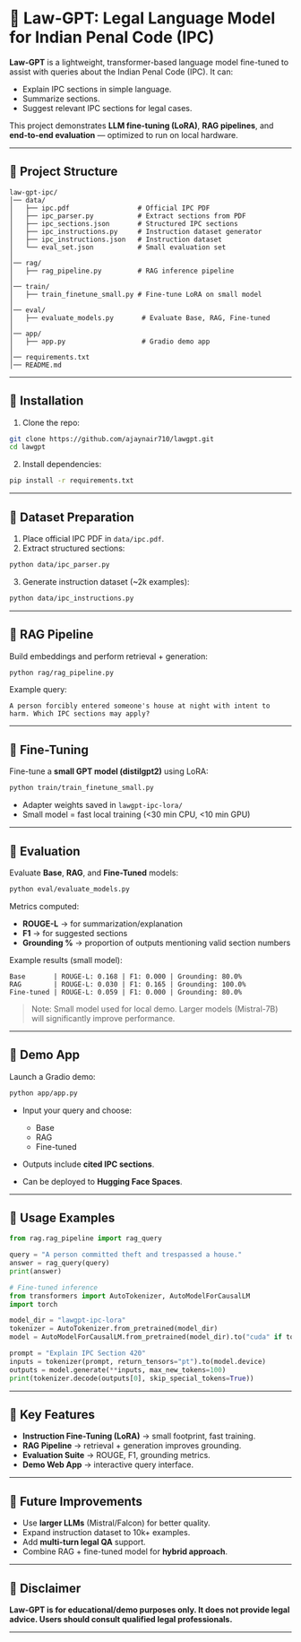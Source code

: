 # 📜 Law-GPT: Legal Language Model for Indian Penal Code (IPC)

**Law-GPT** is a lightweight, transformer-based language model fine-tuned to assist with queries about the Indian Penal Code (IPC). It can:

* Explain IPC sections in simple language.
* Summarize sections.
* Suggest relevant IPC sections for legal cases.

This project demonstrates **LLM fine-tuning (LoRA)**, **RAG pipelines**, and **end-to-end evaluation** — optimized to run on local hardware.

---

## 🔹 Project Structure

```
law-gpt-ipc/
│── data/
│   ├── ipc.pdf                 # Official IPC PDF
│   ├── ipc_parser.py           # Extract sections from PDF
│   ├── ipc_sections.json       # Structured IPC sections
│   ├── ipc_instructions.py     # Instruction dataset generator
│   ├── ipc_instructions.json   # Instruction dataset
│   └── eval_set.json           # Small evaluation set
│
│── rag/
│   ├── rag_pipeline.py         # RAG inference pipeline
│
│── train/
│   ├── train_finetune_small.py # Fine-tune LoRA on small model
│
│── eval/
│   ├── evaluate_models.py       # Evaluate Base, RAG, Fine-tuned
│
│── app/
│   ├── app.py                   # Gradio demo app
│
│── requirements.txt
│── README.md
```

---

## 🔹 Installation

1. Clone the repo:

```bash
git clone https://github.com/ajaynair710/lawgpt.git
cd lawgpt
```

2. Install dependencies:

```bash
pip install -r requirements.txt
```

---

## 🔹 Dataset Preparation

1. Place official IPC PDF in `data/ipc.pdf`.
2. Extract structured sections:

```bash
python data/ipc_parser.py
```

3. Generate instruction dataset (\~2k examples):

```bash
python data/ipc_instructions.py
```

---

## 🔹 RAG Pipeline

Build embeddings and perform retrieval + generation:

```bash
python rag/rag_pipeline.py
```

Example query:

```text
A person forcibly entered someone's house at night with intent to harm. Which IPC sections may apply?
```

---

## 🔹 Fine-Tuning

Fine-tune a **small GPT model (distilgpt2)** using LoRA:

```bash
python train/train_finetune_small.py
```

* Adapter weights saved in `lawgpt-ipc-lora/`
* Small model = fast local training (<30 min CPU, <10 min GPU)

---

## 🔹 Evaluation

Evaluate **Base**, **RAG**, and **Fine-Tuned** models:

```bash
python eval/evaluate_models.py
```

Metrics computed:

* **ROUGE-L** → for summarization/explanation
* **F1** → for suggested sections
* **Grounding %** → proportion of outputs mentioning valid section numbers

Example results (small model):

```
Base       | ROUGE-L: 0.168 | F1: 0.000 | Grounding: 80.0%
RAG        | ROUGE-L: 0.030 | F1: 0.165 | Grounding: 100.0%
Fine-tuned | ROUGE-L: 0.059 | F1: 0.000 | Grounding: 80.0%
```

> Note: Small model used for local demo. Larger models (Mistral-7B) will significantly improve performance.

---

## 🔹 Demo App

Launch a Gradio demo:

```bash
python app/app.py
```

* Input your query and choose:

  * Base
  * RAG
  * Fine-tuned
* Outputs include **cited IPC sections**.
* Can be deployed to **Hugging Face Spaces**.

---

## 🔹 Usage Examples

```python
from rag.rag_pipeline import rag_query

query = "A person committed theft and trespassed a house."
answer = rag_query(query)
print(answer)
```

```python
# Fine-tuned inference
from transformers import AutoTokenizer, AutoModelForCausalLM
import torch

model_dir = "lawgpt-ipc-lora"
tokenizer = AutoTokenizer.from_pretrained(model_dir)
model = AutoModelForCausalLM.from_pretrained(model_dir).to("cuda" if torch.cuda.is_available() else "cpu")

prompt = "Explain IPC Section 420"
inputs = tokenizer(prompt, return_tensors="pt").to(model.device)
outputs = model.generate(**inputs, max_new_tokens=100)
print(tokenizer.decode(outputs[0], skip_special_tokens=True))
```

---

## 🔹 Key Features

* **Instruction Fine-Tuning (LoRA)** → small footprint, fast training.
* **RAG Pipeline** → retrieval + generation improves grounding.
* **Evaluation Suite** → ROUGE, F1, grounding metrics.
* **Demo Web App** → interactive query interface.

---

## 🔹 Future Improvements

* Use **larger LLMs** (Mistral/Falcon) for better quality.
* Expand instruction dataset to 10k+ examples.
* Add **multi-turn legal QA** support.
* Combine RAG + fine-tuned model for **hybrid approach**.

---

## 🔹 Disclaimer

**Law-GPT is for educational/demo purposes only. It does not provide legal advice. Users should consult qualified legal professionals.**

---

